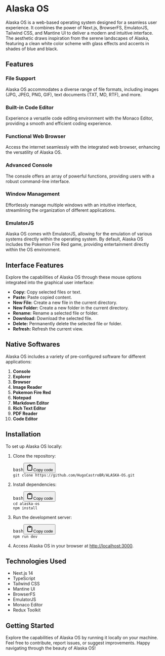 

# Alaska OS

Alaska OS is a web-based operating system designed for a seamless user experience. It combines the power of Next.js, BrowserFS, EmulatorJS, Tailwind CSS, and Mantine UI to deliver a modern and intuitive interface. The aesthetic draws inspiration from the serene landscapes of Alaska, featuring a clean white color scheme with glass effects and accents in shades of blue and black.

## Features

### File Support

Alaska OS accommodates a diverse range of file formats, including images (JPG, JPEG, PNG, GIF), text documents (TXT, MD, RTF), and more.

### Built-in Code Editor

Experience a versatile code editing environment with the Monaco Editor, providing a smooth and efficient coding experience.

### Functional Web Browser

Access the internet seamlessly with the integrated web browser, enhancing the versatility of Alaska OS.

### Advanced Console

The console offers an array of powerful functions, providing users with a robust command-line interface.

### Window Management

Effortlessly manage multiple windows with an intuitive interface, streamlining the organization of different applications.

### EmulatorJS

Alaska OS comes with EmulatorJS, allowing for the emulation of various systems directly within the operating system. By default, Alaska OS includes the Pokemon Fire Red game, providing entertainment directly within the OS environment.

## Interface Features

Explore the capabilities of Alaska OS through these mouse options integrated into the graphical user interface:

* **Copy:** Copy selected files or text.
* **Paste:** Paste copied content.
* **New File:** Create a new file in the current directory.
* **New Folder:** Create a new folder in the current directory.
* **Rename:** Rename a selected file or folder.
* **Download:** Download the selected file.
* **Delete:** Permanently delete the selected file or folder.
* **Refresh:** Refresh the current view.

## Native Softwares

Alaska OS includes a variety of pre-configured software for different applications:

1. **Console**
2. **Explorer**
3. **Browser**
4. **Image Reader**
5. **Pokemon Fire Red**
6. **Notepad**
7. **Markdown Editor**
8. **Rich Text Editor**
9. **PDF Reader**
10. **Code Editor**

## Installation

To set up Alaska OS locally:

1. Clone the repository:
   <pre><div class="bg-black rounded-md"><div class="flex items-center relative text-gray-200 bg-gray-800 gizmo:dark:bg-token-surface-primary px-4 py-2 text-xs font-sans justify-between rounded-t-md"><span>bash</span><button class="flex ml-auto gizmo:ml-0 gap-1 items-center"><svg width="24" height="24" viewBox="0 0 24 24" fill="none" xmlns="http://www.w3.org/2000/svg" class="icon-sm"><path fill-rule="evenodd" clip-rule="evenodd" d="M12 4C10.8954 4 10 4.89543 10 6H14C14 4.89543 13.1046 4 12 4ZM8.53513 4C9.22675 2.8044 10.5194 2 12 2C13.4806 2 14.7733 2.8044 15.4649 4H17C18.6569 4 20 5.34315 20 7V19C20 20.6569 18.6569 22 17 22H7C5.34315 22 4 20.6569 4 19V7C4 5.34315 5.34315 4 7 4H8.53513ZM8 6H7C6.44772 6 6 6.44772 6 7V19C6 19.5523 6.44772 20 7 20H17C17.5523 20 18 19.5523 18 19V7C18 6.44772 17.5523 6 17 6H16C16 7.10457 15.1046 8 14 8H10C8.89543 8 8 7.10457 8 6Z" fill="currentColor"></path></svg>Copy code</button></div><div class="p-4 overflow-y-auto"><code class="!whitespace-pre hljs language-bash">git clone https://github.com/HugoCastroBR/ALASKA-OS.git
   </code></div></div></pre>
2. Install dependencies:
   <pre><div class="bg-black rounded-md"><div class="flex items-center relative text-gray-200 bg-gray-800 gizmo:dark:bg-token-surface-primary px-4 py-2 text-xs font-sans justify-between rounded-t-md"><span>bash</span><button class="flex ml-auto gizmo:ml-0 gap-1 items-center"><svg width="24" height="24" viewBox="0 0 24 24" fill="none" xmlns="http://www.w3.org/2000/svg" class="icon-sm"><path fill-rule="evenodd" clip-rule="evenodd" d="M12 4C10.8954 4 10 4.89543 10 6H14C14 4.89543 13.1046 4 12 4ZM8.53513 4C9.22675 2.8044 10.5194 2 12 2C13.4806 2 14.7733 2.8044 15.4649 4H17C18.6569 4 20 5.34315 20 7V19C20 20.6569 18.6569 22 17 22H7C5.34315 22 4 20.6569 4 19V7C4 5.34315 5.34315 4 7 4H8.53513ZM8 6H7C6.44772 6 6 6.44772 6 7V19C6 19.5523 6.44772 20 7 20H17C17.5523 20 18 19.5523 18 19V7C18 6.44772 17.5523 6 17 6H16C16 7.10457 15.1046 8 14 8H10C8.89543 8 8 7.10457 8 6Z" fill="currentColor"></path></svg>Copy code</button></div><div class="p-4 overflow-y-auto"><code class="!whitespace-pre hljs language-bash">cd alaska-os
   npm install
   </code></div></div></pre>
3. Run the development server:
   <pre><div class="bg-black rounded-md"><div class="flex items-center relative text-gray-200 bg-gray-800 gizmo:dark:bg-token-surface-primary px-4 py-2 text-xs font-sans justify-between rounded-t-md"><span>bash</span><button class="flex ml-auto gizmo:ml-0 gap-1 items-center"><svg width="24" height="24" viewBox="0 0 24 24" fill="none" xmlns="http://www.w3.org/2000/svg" class="icon-sm"><path fill-rule="evenodd" clip-rule="evenodd" d="M12 4C10.8954 4 10 4.89543 10 6H14C14 4.89543 13.1046 4 12 4ZM8.53513 4C9.22675 2.8044 10.5194 2 12 2C13.4806 2 14.7733 2.8044 15.4649 4H17C18.6569 4 20 5.34315 20 7V19C20 20.6569 18.6569 22 17 22H7C5.34315 22 4 20.6569 4 19V7C4 5.34315 5.34315 4 7 4H8.53513ZM8 6H7C6.44772 6 6 6.44772 6 7V19C6 19.5523 6.44772 20 7 20H17C17.5523 20 18 19.5523 18 19V7C18 6.44772 17.5523 6 17 6H16C16 7.10457 15.1046 8 14 8H10C8.89543 8 8 7.10457 8 6Z" fill="currentColor"></path></svg>Copy code</button></div><div class="p-4 overflow-y-auto"><code class="!whitespace-pre hljs language-bash">npm run dev
   </code></div></div></pre>
4. Access Alaska OS in your browser at [http://localhost:3000](http://localhost:3000/).

## Technologies Used

* Next.js 14
* TypeScript
* Tailwind CSS
* Mantine UI
* BrowserFS
* EmulatorJS
* Monaco Editor
* Redux Toolkit

## Getting Started

Explore the capabilities of Alaska OS by running it locally on your machine. Feel free to contribute, report issues, or suggest improvements. Happy navigating through the beauty of Alaska OS!
